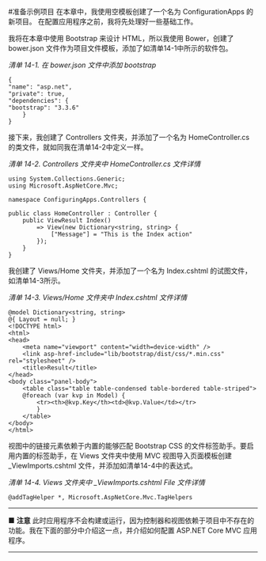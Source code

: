 #准备示例项目
在本章中，我使用空模板创建了一个名为 ConfigurationApps 的新项目。 在配置应用程序之前，我将先处理好一些基础工作。

我将在本章中使用 Bootstrap 来设计 HTML，所以我使用 Bower，创建了 bower.json 文件作为项目文件模板，添加了如清单14-1中所示的软件包。

*清单 14-1. 在 bower.json 文件中添加 bootstrap*
```
{
"name": "asp.net",
"private": true,
"dependencies": {
"bootstrap": "3.3.6"
    }
}
```
接下来，我创建了 Controllers 文件夹，并添加了一个名为 HomeController.cs 的类文件，就如同我在清单14-2中定义一样。

*清单 14-2. Controllers 文件夹中 HomeController.cs 文件详情*
```
using System.Collections.Generic;
using Microsoft.AspNetCore.Mvc;

namespace ConfiguringApps.Controllers {

public class HomeController : Controller {
    public ViewResult Index()
        => View(new Dictionary<string, string> {
            ["Message"] = "This is the Index action"
        });
    }
}
```
我创建了 Views/Home 文件夹，并添加了一个名为 Index.cshtml 的试图文件，如清单14-3所示。

*清单 14-3.  Views/Home 文件夹中 Index.cshtml 文件详情*
```
@model Dictionary<string, string>
@{ Layout = null; }
<!DOCTYPE html>
<html>
<head>
    <meta name="viewport" content="width=device-width" />
    <link asp-href-include="lib/bootstrap/dist/css/*.min.css" rel="stylesheet" />
    <title>Result</title>
</head>
<body class="panel-body">
    <table class="table table-condensed table-bordered table-striped">
    @foreach (var kvp in Model) {
        <tr><th>@kvp.Key</th><td>@kvp.Value</td></tr>
        }
    </table>
</body>
</html>
```
视图中的链接元素依赖于内置的能够匹配 Bootstrap CSS 的文件标签助手。要启用内置的标签助手，在 Views 文件夹中使用 MVC 视图导入页面模板创建 _ViewImports.cshtml 文件，并添加如清单14-4中的表达式。

*清单 14-4.  Views 文件夹中 _ViewImports.cshtml File 文件详情*
```
@addTagHelper *, Microsoft.AspNetCore.Mvc.TagHelpers
```

---

■ **注意** 此时应用程序不会构建或运行，因为控制器和视图依赖于项目中不存在的功能。我在下面的部分中介绍这一点，并介绍如何配置 ASP.NET Core MVC 应用程序。

---
